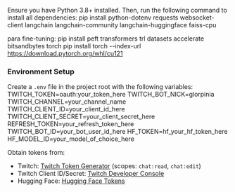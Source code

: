 Ensure you have Python 3.8+ installed. Then, run the following command to install all dependencies:
pip install python-dotenv requests websocket-client langchain langchain-community langchain-huggingface faiss-cpu

para fine-tuning:
pip install peft transformers trl datasets accelerate bitsandbytes torch
pip install torch --index-url https://download.pytorch.org/whl/cu121

### Environment Setup
Create a `.env` file in the project root with the following variables:
TWITCH_TOKEN=oauth:your_token_here
TWITCH_BOT_NICK=glorpinia
TWITCH_CHANNEL=your_channel_name
TWITCH_CLIENT_ID=your_client_id_here
TWITCH_CLIENT_SECRET=your_client_secret_here
REFRESH_TOKEN=your_refresh_token_here
TWITCH_BOT_ID=your_bot_user_id_here
HF_TOKEN=hf_your_hf_token_here
HF_MODEL_ID=your_model_of_choice_here

Obtain tokens from:
- Twitch: [Twitch Token Generator](https://twitchtokengenerator.com) (scopes: `chat:read`, `chat:edit`)
- Twitch Client ID/Secret: [Twitch Developer Console](https://dev.twitch.tv/console)
- Hugging Face: [Hugging Face Tokens](https://huggingface.co/settings/tokens)
